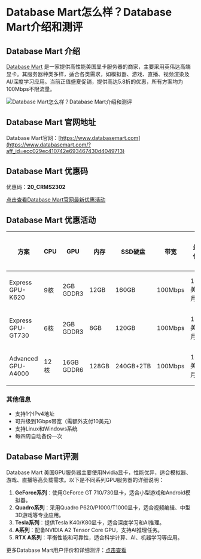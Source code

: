 # Database Mart怎么样？Database Mart介绍和测评

## Database Mart 介绍
[Database Mart](https://www.databasemart.com/?aff_id=ecc029ec410742e693467430d4049713) 是一家提供高性能美国显卡服务器的商家，主要采用英伟达高端显卡。其服务器种类多样，适合各类需求，如模拟器、游戏、直播、视频渲染及AI/深度学习应用。当前正值盛夏促销，提供高达5.8折的优惠，所有方案均为100Mbps不限流量。

![Database Mart怎么样？Database Mart介绍和测评](https://github.com/user-attachments/assets/24fb8119-9f11-4f96-a969-9b5febc096b4)

## Database Mart 官网地址
Database Mart官网：[https://www.databasemart.com](https://www.databasemart.com/?aff_id=ecc029ec410742e693467430d4049713)

## Database Mart 优惠码
优惠码：**20_CRMS2302**
  
[点击查看Database Mart官网最新优惠活动](https://www.databasemart.com/?aff_id=ecc029ec410742e693467430d4049713)

## Database Mart 优惠活动

| 方案               | CPU   | GPU             | 内存   | SSD硬盘         | 带宽   | 最低价格        | 购买地址                                                 |
|--------------------|-------|----------------|--------|-----------------|--------|-----------------|----------------------------------------------------------|
| Express GPU-K620   | 9核   | 2GB GDDR3       | 12GB   | 160GB           | 100Mbps | 16.8美元/月     | [点此购买](https://console.databasemart.com/check/gpuvps_k620_01/-1?aff_id=ecc029ec410742e693467430d4049713)    |
| Express GPU-GT730  | 6核   | 2GB GDDR3       | 8GB    | 120GB           | 100Mbps | 16.8美元/月     | [点此购买](https://console.databasemart.com/check/gpuvps_gt730_01/-1?aff_id=ecc029ec410742e693467430d4049713)              |
| Advanced GPU-A4000 | 12核  | 16GB GDDR6      | 128GB  | 240GB+2TB       | 100Mbps | 167.2美元/月    | [点此购买](https://console.databasemart.com/check/gpu_a4000_01/-1?aff_id=ecc029ec410742e693467430d4049713)              |

### 其他信息
- 支持1个IPv4地址
- 可升级到1Gbps带宽（需额外支付10美元）
- 支持Linux和Windows系统
- 每四周自动备份一次

## Database Mart评测
Database Mart 美国GPU服务器主要使用Nvidia显卡，性能优异，适合模拟器、游戏、直播等高负载需求。以下是不同系列GPU服务器的详细说明：

1. **GeForce系列**：使用GeForce GT 710/730显卡，适合小型游戏和Android模拟器。
2. **Quadro系列**：采用Quadro P620/P1000/T1000显卡，适合视频编辑、中型3D游戏等专业应用。
3. **Tesla系列**：提供Tesla K40/K80显卡，适合深度学习和AI推理。
4. **A系列**：配备NVIDIA A2 Tensor Core GPU，支持AI推理任务。
5. **RTX A系列**：平衡性能和可靠性，适合科学计算、AI、机器学习等应用。

更多Database Mart用户评价和详细测评：[点击查看](https://www.databasemart.com/?aff_id=ecc029ec410742e693467430d4049713)
